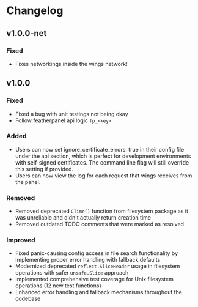 # Changelog

## v1.0.0-net

### Fixed
* Fixes networkings inside the wings network!

## v1.0.0

### Fixed
* Fixed a bug with unit testings not being okay
* Follow featherpanel api logic `fp_<key>`

### Added
* Users can now set ignore_certificate_errors: true in their config file under the api section, which is perfect for development environments with self-signed certificates. The command line flag will still override this setting if provided.
* Users can now view the log for each request that wings receives from the panel.

### Removed
* Removed deprecated `CTime()` function from filesystem package as it was unreliable and didn't actually return creation time
* Removed outdated TODO comments that were marked as resolved

### Improved
* Fixed panic-causing config access in file search functionality by implementing proper error handling with fallback defaults
* Modernized deprecated `reflect.SliceHeader` usage in filesystem operations with safer `unsafe.Slice` approach
* Implemented comprehensive test coverage for Unix filesystem operations (12 new test functions)
* Enhanced error handling and fallback mechanisms throughout the codebase